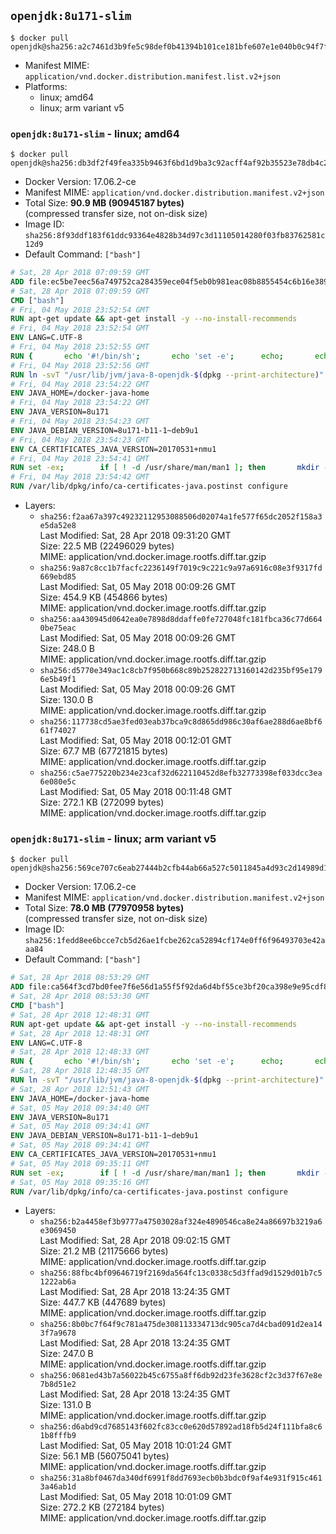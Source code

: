 ## `openjdk:8u171-slim`

```console
$ docker pull openjdk@sha256:a2c7461d3b9fe5c98def0b41394b101ce181bfe607e1e040b0c94f7f563c3aba
```

-	Manifest MIME: `application/vnd.docker.distribution.manifest.list.v2+json`
-	Platforms:
	-	linux; amd64
	-	linux; arm variant v5

### `openjdk:8u171-slim` - linux; amd64

```console
$ docker pull openjdk@sha256:db3df2f49fea335b9463f6bd1d9ba3c92acff4af92b35523e78db4c251448081
```

-	Docker Version: 17.06.2-ce
-	Manifest MIME: `application/vnd.docker.distribution.manifest.v2+json`
-	Total Size: **90.9 MB (90945187 bytes)**  
	(compressed transfer size, not on-disk size)
-	Image ID: `sha256:8f93ddf183f61ddc93364e4828b34d97c3d11105014280f03fb83762581c12d9`
-	Default Command: `["bash"]`

```dockerfile
# Sat, 28 Apr 2018 07:09:59 GMT
ADD file:ec5be7eec56a749752ca284359ece04f5eb0b981eac08b8855454c6b16e3893c in / 
# Sat, 28 Apr 2018 07:09:59 GMT
CMD ["bash"]
# Fri, 04 May 2018 23:52:54 GMT
RUN apt-get update && apt-get install -y --no-install-recommends 		bzip2 		unzip 		xz-utils 	&& rm -rf /var/lib/apt/lists/*
# Fri, 04 May 2018 23:52:54 GMT
ENV LANG=C.UTF-8
# Fri, 04 May 2018 23:52:55 GMT
RUN { 		echo '#!/bin/sh'; 		echo 'set -e'; 		echo; 		echo 'dirname "$(dirname "$(readlink -f "$(which javac || which java)")")"'; 	} > /usr/local/bin/docker-java-home 	&& chmod +x /usr/local/bin/docker-java-home
# Fri, 04 May 2018 23:52:56 GMT
RUN ln -svT "/usr/lib/jvm/java-8-openjdk-$(dpkg --print-architecture)" /docker-java-home
# Fri, 04 May 2018 23:54:22 GMT
ENV JAVA_HOME=/docker-java-home
# Fri, 04 May 2018 23:54:22 GMT
ENV JAVA_VERSION=8u171
# Fri, 04 May 2018 23:54:23 GMT
ENV JAVA_DEBIAN_VERSION=8u171-b11-1~deb9u1
# Fri, 04 May 2018 23:54:23 GMT
ENV CA_CERTIFICATES_JAVA_VERSION=20170531+nmu1
# Fri, 04 May 2018 23:54:41 GMT
RUN set -ex; 		if [ ! -d /usr/share/man/man1 ]; then 		mkdir -p /usr/share/man/man1; 	fi; 		apt-get update; 	apt-get install -y 		openjdk-8-jdk-headless="$JAVA_DEBIAN_VERSION" 		ca-certificates-java="$CA_CERTIFICATES_JAVA_VERSION" 	; 	rm -rf /var/lib/apt/lists/*; 		[ "$(readlink -f "$JAVA_HOME")" = "$(docker-java-home)" ]; 		update-alternatives --get-selections | awk -v home="$(readlink -f "$JAVA_HOME")" 'index($3, home) == 1 { $2 = "manual"; print | "update-alternatives --set-selections" }'; 	update-alternatives --query java | grep -q 'Status: manual'
# Fri, 04 May 2018 23:54:42 GMT
RUN /var/lib/dpkg/info/ca-certificates-java.postinst configure
```

-	Layers:
	-	`sha256:f2aa67a397c49232112953088506d02074a1fe577f65dc2052f158a3e5da52e8`  
		Last Modified: Sat, 28 Apr 2018 09:31:20 GMT  
		Size: 22.5 MB (22496029 bytes)  
		MIME: application/vnd.docker.image.rootfs.diff.tar.gzip
	-	`sha256:9a87c8cc1b7facfc2236149f7019c9c221c9a97a6916c08e3f9317fd669ebd85`  
		Last Modified: Sat, 05 May 2018 00:09:26 GMT  
		Size: 454.9 KB (454866 bytes)  
		MIME: application/vnd.docker.image.rootfs.diff.tar.gzip
	-	`sha256:aa430945d0642ea0e7898d8ddaffe0fe727048fc181fbca36c77d6640be75eac`  
		Last Modified: Sat, 05 May 2018 00:09:26 GMT  
		Size: 248.0 B  
		MIME: application/vnd.docker.image.rootfs.diff.tar.gzip
	-	`sha256:d5770e349ac1c8cb7f950b668c89b252822713160142d235bf95e1796e5b49f1`  
		Last Modified: Sat, 05 May 2018 00:09:26 GMT  
		Size: 130.0 B  
		MIME: application/vnd.docker.image.rootfs.diff.tar.gzip
	-	`sha256:117738cd5ae3fed03eab37bca9c8d865dd986c30af6ae288d6ae8bf661f74027`  
		Last Modified: Sat, 05 May 2018 00:12:01 GMT  
		Size: 67.7 MB (67721815 bytes)  
		MIME: application/vnd.docker.image.rootfs.diff.tar.gzip
	-	`sha256:c5ae775220b234e23caf32d622110452d8efb32773398ef033dcc3ea6e080e5c`  
		Last Modified: Sat, 05 May 2018 00:11:48 GMT  
		Size: 272.1 KB (272099 bytes)  
		MIME: application/vnd.docker.image.rootfs.diff.tar.gzip

### `openjdk:8u171-slim` - linux; arm variant v5

```console
$ docker pull openjdk@sha256:569ce707c6eab27444b2cfb44ab66a527c5011845a4d93c2d14989d19fa25de6
```

-	Docker Version: 17.06.2-ce
-	Manifest MIME: `application/vnd.docker.distribution.manifest.v2+json`
-	Total Size: **78.0 MB (77970958 bytes)**  
	(compressed transfer size, not on-disk size)
-	Image ID: `sha256:1fedd8ee6bcce7cb5d26ae1fcbe262ca52894cf174e0ff6f96493703e42aaa84`
-	Default Command: `["bash"]`

```dockerfile
# Sat, 28 Apr 2018 08:53:29 GMT
ADD file:ca564f3cd7bd0fee7f6e56d1a55f5f92da6d4bf55ce3bf20ca398e9e95cdf8df in / 
# Sat, 28 Apr 2018 08:53:30 GMT
CMD ["bash"]
# Sat, 28 Apr 2018 12:48:31 GMT
RUN apt-get update && apt-get install -y --no-install-recommends 		bzip2 		unzip 		xz-utils 	&& rm -rf /var/lib/apt/lists/*
# Sat, 28 Apr 2018 12:48:31 GMT
ENV LANG=C.UTF-8
# Sat, 28 Apr 2018 12:48:33 GMT
RUN { 		echo '#!/bin/sh'; 		echo 'set -e'; 		echo; 		echo 'dirname "$(dirname "$(readlink -f "$(which javac || which java)")")"'; 	} > /usr/local/bin/docker-java-home 	&& chmod +x /usr/local/bin/docker-java-home
# Sat, 28 Apr 2018 12:48:35 GMT
RUN ln -svT "/usr/lib/jvm/java-8-openjdk-$(dpkg --print-architecture)" /docker-java-home
# Sat, 28 Apr 2018 12:51:43 GMT
ENV JAVA_HOME=/docker-java-home
# Sat, 05 May 2018 09:34:40 GMT
ENV JAVA_VERSION=8u171
# Sat, 05 May 2018 09:34:41 GMT
ENV JAVA_DEBIAN_VERSION=8u171-b11-1~deb9u1
# Sat, 05 May 2018 09:34:41 GMT
ENV CA_CERTIFICATES_JAVA_VERSION=20170531+nmu1
# Sat, 05 May 2018 09:35:11 GMT
RUN set -ex; 		if [ ! -d /usr/share/man/man1 ]; then 		mkdir -p /usr/share/man/man1; 	fi; 		apt-get update; 	apt-get install -y 		openjdk-8-jdk-headless="$JAVA_DEBIAN_VERSION" 		ca-certificates-java="$CA_CERTIFICATES_JAVA_VERSION" 	; 	rm -rf /var/lib/apt/lists/*; 		[ "$(readlink -f "$JAVA_HOME")" = "$(docker-java-home)" ]; 		update-alternatives --get-selections | awk -v home="$(readlink -f "$JAVA_HOME")" 'index($3, home) == 1 { $2 = "manual"; print | "update-alternatives --set-selections" }'; 	update-alternatives --query java | grep -q 'Status: manual'
# Sat, 05 May 2018 09:35:16 GMT
RUN /var/lib/dpkg/info/ca-certificates-java.postinst configure
```

-	Layers:
	-	`sha256:b2a4458ef3b9777a47503028af324e4890546ca8e24a86697b3219a6e3069450`  
		Last Modified: Sat, 28 Apr 2018 09:02:15 GMT  
		Size: 21.2 MB (21175666 bytes)  
		MIME: application/vnd.docker.image.rootfs.diff.tar.gzip
	-	`sha256:88fbc4bf09646719f2169da564fc13c0338c5d3ffad9d1529d01b7c51222ab6a`  
		Last Modified: Sat, 28 Apr 2018 13:24:35 GMT  
		Size: 447.7 KB (447689 bytes)  
		MIME: application/vnd.docker.image.rootfs.diff.tar.gzip
	-	`sha256:8b0bc7f64f9c781a475de308113334713dc905ca7d4cbad091d2ea143f7a9678`  
		Last Modified: Sat, 28 Apr 2018 13:24:35 GMT  
		Size: 247.0 B  
		MIME: application/vnd.docker.image.rootfs.diff.tar.gzip
	-	`sha256:0681ed43b7a56022b45c6755a8ff6db92d23fe3628cf2c3d37f67e8e7b8d51e2`  
		Last Modified: Sat, 28 Apr 2018 13:24:35 GMT  
		Size: 131.0 B  
		MIME: application/vnd.docker.image.rootfs.diff.tar.gzip
	-	`sha256:d6abd9cd7685143f602fc83cc0e620d57892ad18fb5d24f111bfa8c61b8fffb9`  
		Last Modified: Sat, 05 May 2018 10:01:24 GMT  
		Size: 56.1 MB (56075041 bytes)  
		MIME: application/vnd.docker.image.rootfs.diff.tar.gzip
	-	`sha256:31a8bf0467da340df6991f8dd7693ecb0b3bdc0f9af4e931f915c4613a46ab1d`  
		Last Modified: Sat, 05 May 2018 10:01:09 GMT  
		Size: 272.2 KB (272184 bytes)  
		MIME: application/vnd.docker.image.rootfs.diff.tar.gzip
